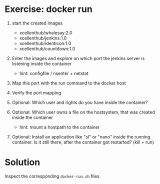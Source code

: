 Exercise: docker run
====================

1. start the created Images

    - xcellenthub/whalesay:2.0
    - xcellenthub/jenkins:1.0
    - xcellenthub/identicon:1.0
    - xcellenthub/countdown:1.0

1. Enter the images and explore on which port the jenkins server is listening inside the container 

    - hint: configfile / nsenter + netstat

1. Map this port with the run command to the docker host 

1. Verify the port mapping

1. Optional: Which user and rights do you have inside the container?

1. Optional: Which user owns a file on the hostsystem, that was created inside the container

    - hint: mount a hostpath to the container

1. Optional: Install an application like "sl" or "nano" inside the running container. Is it still there, after the container got restarted? (kill + run)

Solution
========

Inspect the corresponding `docker-run.sh` files.